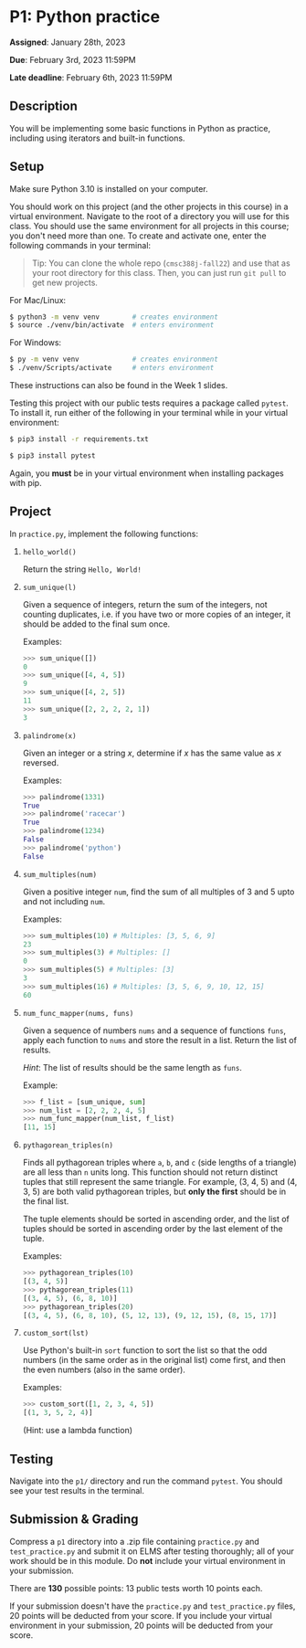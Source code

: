 # P1: Python practice 

**Assigned**: January 28th, 2023

**Due**: February 3rd, 2023 11:59PM

**Late deadline**: February 6th, 2023 11:59PM

## Description

You will be implementing some basic functions in Python as practice, including using iterators and built-in functions.

## Setup

Make sure Python 3.10 is installed on your computer.

You should work on this project (and the other projects in this course) in a virtual environment.
Navigate to the root of a directory you will use for this class. You should use the same environment
for all projects in this course; you don't need more than one.
To create and activate one, enter the following commands in your terminal:

> Tip: You can clone the whole repo (`cmsc388j-fall22`) and use that as your root directory for this class. Then, you can just run `git pull` to get new projects.

For Mac/Linux:
```bash
$ python3 -m venv venv        # creates environment
$ source ./venv/bin/activate  # enters environment
```

For Windows:
```bash
$ py -m venv venv             # creates environment
$ ./venv/Scripts/activate     # enters environment
```

These instructions can also be found in the Week 1 slides.

Testing this project with our public tests requires a package called `pytest`.
To install it, run either of the following in your terminal while in your virtual environment:
```bash    
$ pip3 install -r requirements.txt
```
```bash
$ pip3 install pytest
```
Again, you **must** be in your virtual environment when installing packages with pip.

## Project

In `practice.py`, implement the following functions:

1. `hello_world()`

   Return the string `Hello, World!`

2. `sum_unique(l)`

   Given a sequence of integers, return the sum of the integers, not counting duplicates, i.e. 
   if you have two or more copies of an integer, it should be added to the final sum once.

   Examples:
   ```python
   >>> sum_unique([])
   0
   >>> sum_unique([4, 4, 5])
   9
   >>> sum_unique([4, 2, 5])
   11
   >>> sum_unique([2, 2, 2, 2, 1])
   3
   ```

3. `palindrome(x)`

    Given an integer or a string *x*, determine if *x* has the same value as *x* reversed.

    Examples:
    ```python
    >>> palindrome(1331)
    True
    >>> palindrome('racecar')
    True
    >>> palindrome(1234)
    False
    >>> palindrome('python')
    False
    ```

4. `sum_multiples(num)`

    Given a positive integer `num`, find the sum of all multiples of 3 and 5 upto and not including `num`.

    Examples:
    ```python
    >>> sum_multiples(10) # Multiples: [3, 5, 6, 9]
    23
    >>> sum_multiples(3) # Multiples: []
    0
    >>> sum_multiples(5) # Multiples: [3]
    3
    >>> sum_multiples(16) # Multiples: [3, 5, 6, 9, 10, 12, 15]
    60
    ```

5. `num_func_mapper(nums, funs)`

    Given a sequence of numbers `nums` and a sequence of functions `funs`, 
    apply each function to `nums` and store the result in a list.
    Return the list of results. 
    
    *Hint*: The list of results should be the same length as `funs`.

    Example:
    ```python
    >>> f_list = [sum_unique, sum]
    >>> num_list = [2, 2, 2, 4, 5]
    >>> num_func_mapper(num_list, f_list)
    [11, 15]
    ```

6. `pythagorean_triples(n)`

    Finds all pythagorean triples where `a`, `b`, and `c` (side lengths of a triangle)
    are all less than `n` units long. This function should not return distinct tuples
    that still represent the same triangle. For example, (3, 4, 5) and (4, 3, 5)
    are both valid pythagorean triples, but **only the first** should be in the final list.

    The tuple elements should be sorted in ascending order, and the
    list of tuples should be sorted in ascending order by the last element of the tuple.

    Examples:
    ```python
    >>> pythagorean_triples(10)
    [(3, 4, 5)]
    >>> pythagorean_triples(11)
    [(3, 4, 5), (6, 8, 10)]
    >>> pythagorean_triples(20)
    [(3, 4, 5), (6, 8, 10), (5, 12, 13), (9, 12, 15), (8, 15, 17)]
    ```
7. `custom_sort(lst)`

   Use Python's built-in `sort` function to sort the list so that the odd numbers (in the same order as in the original list) come first, and then the even numbers (also in the same order).
   
   Examples:
   ```python
   >>> custom_sort([1, 2, 3, 4, 5])
   [(1, 3, 5, 2, 4)]
   ```
   (Hint: use a lambda function)



## Testing

Navigate into the `p1/` directory and run the command `pytest`.
You should see your test results in the terminal.

## Submission & Grading

Compress a `p1` directory into a .zip file containing `practice.py` and `test_practice.py`
and submit it on ELMS after testing thoroughly; all of your work should be in this module. Do **not** include your virtual environment in your submission.

There are **130** possible points: 13 public tests worth 10 points each.

If your submission doesn't have the `practice.py` and `test_practice.py` files, 
20 points will be deducted from your score.
If you include your virtual environment in your submission, 20 points will be deducted from your score.
